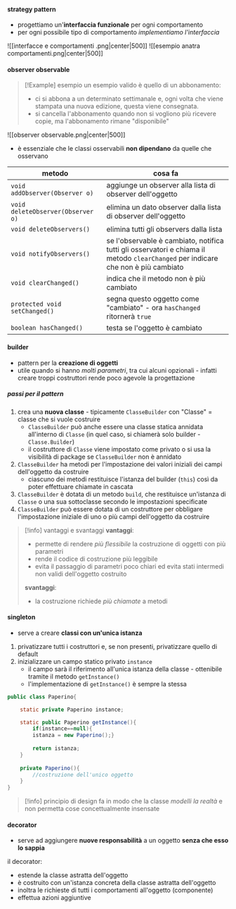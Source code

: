 #### strategy pattern
- progettiamo un'**interfaccia funzionale** per ogni comportamento
- per ogni possibile tipo di comportamento *implementiamo l'interfaccia*

![[interfacce e comportamenti .png|center|500]]
![[esempio anatra comportamenti.png|center|500]]

#### observer observable

> [!Example] esempio
> un esempio valido è quello di un abbonamento:
> - ci si abbona a un determinato settimanale e, ogni volta che viene stampata una nuova edizione, questa viene consegnata.
> - si cancella l'abbonamento quando non si vogliono più ricevere copie, ma l'abbonamento rimane "disponibile"

![[observer observable.png|center|500]]

- è essenziale che le classi osservabili **non dipendano** da quelle che osservano


| metodo                            | cosa fa                                                                                                                          |
| --------------------------------- | -------------------------------------------------------------------------------------------------------------------------------- |
| `void addObserver(Observer o)`    | aggiunge un observer alla lista di observer dell'oggetto                                                                         |
| `void deleteObserver(Observer o)` | elimina un dato observer dalla lista di observer dell'oggetto                                                                    |
| `void deleteObservers()`          | elimina tutti gli observers dalla lista                                                                                          |
| `void notifyObservers()`          | se l'observable è cambiato, notifica tutti gli osservatori e chiama il metodo `clearChanged` per indicare che non è più cambiato |
| `void clearChanged()`             | indica che il metodo non è più cambiato                                                                                          |
| `protected void setChanged()`     | segna questo oggetto come "cambiato" - ora `hasChanged` ritornerà `true`                                                         |
| `boolean hasChanged()`            | testa se l'oggetto è cambiato                                                                                                    |



#### builder 
- pattern per la **creazione di oggetti**
- utile quando si hanno *molti parametri*, tra cui alcuni opzionali - infatti creare troppi costruttori rende poco agevole la progettazione

##### passi per il pattern
1) crea una **nuova classe** - tipicamente `ClasseBuilder` con "Classe" = classe che si vuole costruire
	- `ClasseBuilder` può anche essere una classe statica annidata all'interno di `Classe` (in quel caso, si chiamerà solo builder - `Classe.Builder`)
	- il costruttore di `Classe` viene impostato come privato o si usa la visibilità di package se `ClasseBuilder` non è annidato
2) `ClasseBuilder` ha metodi per l'impostazione dei valori iniziali dei campi dell'oggetto da costruire
	- ciascuno dei metodi restituisce l'istanza del builder (`this`) così da poter effettuare chiamate in cascata
3) `ClasseBuilder` è dotata di un metodo `build`, che restituisce un'istanza di `Classe` o una sua sottoclasse secondo le impostazioni specificate
4) `ClasseBuilder` può essere dotata di un costruttore per obbligare l'impostazione iniziale di uno o più campi dell'oggetto da costruire

>[!info] vantaggi e svantaggi
>**vantaggi**:
>- permette di rendere *più flessibile* la costruzione di oggetti con più parametri
>- rende il codice di costruzione più leggibile
>- evita il passaggio di parametri poco chiari ed evita stati intermedi non validi dell'oggetto costruito
>
>**svantaggi**:
>- la costruzione richiede *più chiamate* a metodi


#### singleton
- serve a creare **classi con un'unica istanza**
1) privatizzare tutti i costruttori e, se non presenti, privatizzare quello di default
2) inizializzare un campo statico privato `instance`
	- il campo sarà il riferimento all'unica istanza della classe - ottenibile tramite il metodo `getInstance()`
	- l'implementazione di `getInstance()` è sempre la stessa

```java
public class Paperino{

	static private Paperino instance;

	static public Paperino getInstance(){
		if(instance==null){
		istanza = new Paperino();} 
		
		return istanza;
	}
	
	private Paperino(){
		//costruzione dell'unico oggetto
	}
}
```

>[!info] principio di design
>fa in modo che la classe *modelli la realtà* e non permetta cose concettualmente insensate
>

#### decorator
- serve ad aggiungere **nuove responsabilità** a un oggetto **senza che esso lo sappia**

il decorator:
- estende la classe astratta dell'oggetto
- è costruito con un'istanza concreta della classe astratta dell'oggetto
- inoltra le richieste di tutti i comportamenti all'oggetto (componente)
- effettua azioni aggiuntive